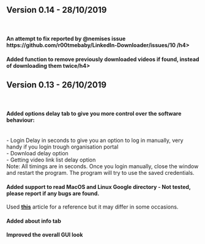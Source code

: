 

<h2>Version 0.14 - 28/10/2019</h2><br>
<h4>An attempt to fix reported by @nemises issue https://github.com/r00tmebaby/LinkedIn-Downloader/issues/10 /h4><br>
<h4>Added function to remove previously downloaded videos if found, instead of downloading them twice/h4>
 

</br>

<h2>Version 0.13 - 26/10/2019</h2><br>
<h4>Added options delay tab to give you more control over the software behaviour:</h4><br>
 - Login Delay in seconds to give you an option to log in manually, very handy if you login trough organisation portal<br>
 - Download delay option<br>
 - Getting video link list delay option<br>
   Note: All timings are in seconds. Once you login manually, close the window and restart the program. The program will try to use the saved credentials.<br>
<h4>Added support to read MacOS and Linux Google directory - Not tested, please report if any bugs are found.</h4>
Used <a href='https://www.howtogeek.com/255653/how-to-find-your-chrome-profile-folder-on-windows-mac-and-linux/'><b>this</b></a> article for a reference  but it may differ in some occasions. 
<h4>Added about info tab</h4>
<h4>Improved the overall GUI look</h4>

